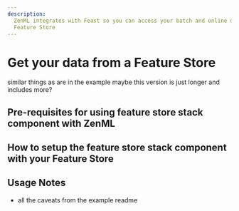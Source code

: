 ```yaml
---
description:
  ZenML integrates with Feast so you can access your batch and online data via a
  Feature Store
---
```


# Get your data from a Feature Store

similar things as are in the example maybe this version is just longer and
includes more?

## Pre-requisites for using feature store stack component with ZenML

## How to setup the feature store stack component with your Feature Store

## Usage Notes

- all the caveats from the example readme
